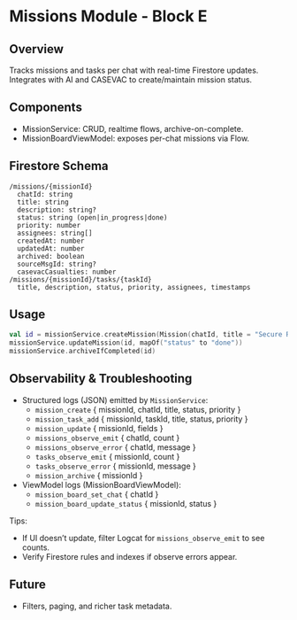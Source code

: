 # Missions Module - Block E

## Overview
Tracks missions and tasks per chat with real-time Firestore updates. Integrates with AI and CASEVAC to create/maintain mission status.

## Components
- MissionService: CRUD, realtime flows, archive-on-complete.
- MissionBoardViewModel: exposes per-chat missions via Flow.

## Firestore Schema
```
/missions/{missionId}
  chatId: string
  title: string
  description: string?
  status: string (open|in_progress|done)
  priority: number
  assignees: string[]
  createdAt: number
  updatedAt: number
  archived: boolean
  sourceMsgId: string?
  casevacCasualties: number
/missions/{missionId}/tasks/{taskId}
  title, description, status, priority, assignees, timestamps
```

## Usage
```kotlin
val id = missionService.createMission(Mission(chatId, title = "Secure Route"))
missionService.updateMission(id, mapOf("status" to "done"))
missionService.archiveIfCompleted(id)
```

## Observability & Troubleshooting
- Structured logs (JSON) emitted by `MissionService`:
  - `mission_create` { missionId, chatId, title, status, priority }
  - `mission_task_add` { missionId, taskId, title, status, priority }
  - `mission_update` { missionId, fields }
  - `missions_observe_emit` { chatId, count }
  - `missions_observe_error` { chatId, message }
  - `tasks_observe_emit` { missionId, count }
  - `tasks_observe_error` { missionId, message }
  - `mission_archive` { missionId }
- ViewModel logs (MissionBoardViewModel):
  - `mission_board_set_chat` { chatId }
  - `mission_board_update_status` { missionId, status }

Tips:
- If UI doesn’t update, filter Logcat for `missions_observe_emit` to see counts.
- Verify Firestore rules and indexes if observe errors appear.

## Future
- Filters, paging, and richer task metadata.

